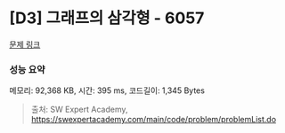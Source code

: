 # [D3] 그래프의 삼각형 - 6057 

[문제 링크](https://swexpertacademy.com/main/code/problem/problemDetail.do?contestProbId=AWbHcWd6AFcDFAV0) 

### 성능 요약

메모리: 92,368 KB, 시간: 395 ms, 코드길이: 1,345 Bytes



> 출처: SW Expert Academy, https://swexpertacademy.com/main/code/problem/problemList.do
